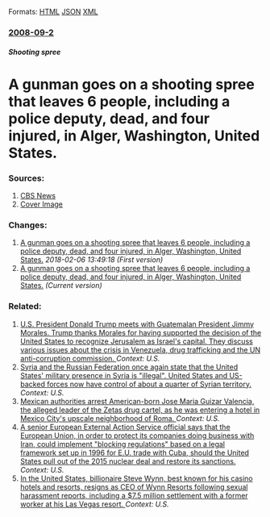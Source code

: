 
Formats: [HTML](/news/2008/09/2/a-gunman-goes-on-a-shooting-spree-that-leaves-6-people-including-a-police-deputy-dead-and-four-injured-in-alger-washington-united-sta.html)  [JSON](/news/2008/09/2/a-gunman-goes-on-a-shooting-spree-that-leaves-6-people-including-a-police-deputy-dead-and-four-injured-in-alger-washington-united-sta.json)  [XML](/news/2008/09/2/a-gunman-goes-on-a-shooting-spree-that-leaves-6-people-including-a-police-deputy-dead-and-four-injured-in-alger-washington-united-sta.xml)  

### [2008-09-2](/news/2008/09/2/index.md)

##### Shooting spree
#  A gunman goes on a shooting spree that leaves 6 people, including a police deputy, dead, and four injured, in Alger, Washington, United States.




### Sources:

1. [CBS News](http://www.cbsnews.com/stories/2008/09/02/national/main4409150.shtml)
1. [Cover Image](http://cbsnews1.cbsistatic.com/hub/i/2008/09/03/d921a8b5-a642-11e2-a3f0-029118418759/image4409219x.jpg)

### Changes:

1. [ A gunman goes on a shooting spree that leaves 6 people, including a police deputy, dead, and four injured, in Alger, Washington, United States.](/news/2008/09/2/a-gunman-goes-on-a-shooting-spree-that-leaves-6-people-including-a-police-deputy-dead-and-four-injured-in-alger-washington-united-st.md) _2018-02-06 13:49:18 (First version)_
1. [ A gunman goes on a shooting spree that leaves 6 people, including a police deputy, dead, and four injured, in Alger, Washington, United States.](/news/2008/09/2/a-gunman-goes-on-a-shooting-spree-that-leaves-6-people-including-a-police-deputy-dead-and-four-injured-in-alger-washington-united-sta.md) _(Current version)_

### Related:

1. [U.S. President Donald Trump meets with Guatemalan President Jimmy Morales. Trump thanks Morales for having supported the decision of the United States to recognize Jerusalem as Israel's capital. They discuss various issues about the crisis in Venezuela, drug trafficking and the UN anti-corruption commission. ](/news/2018/02/8/u-s-president-donald-trump-meets-with-guatemalan-president-jimmy-morales-trump-thanks-morales-for-having-supported-the-decision-of-the-uni.md) _Context: U.S._
2. [Syria and the Russian Federation once again state that the United States' military presence in Syria is "illegal". United States and US-backed forces now have control of about a quarter of Syrian territory. ](/news/2018/02/8/syria-and-the-russian-federation-once-again-state-that-the-united-states-military-presence-in-syria-is-illegal-united-states-and-us-back.md) _Context: U.S._
3. [Mexican authorities arrest American-born Jose Maria Guizar Valencia, the alleged leader of the Zetas drug cartel, as he was entering a hotel in Mexico City's upscale neighborhood of Roma. ](/news/2018/02/8/mexican-authorities-arrest-american-born-jose-maria-guizar-valencia-the-alleged-leader-of-the-zetas-drug-cartel-as-he-was-entering-a-hotel.md) _Context: U.S._
4. [A senior European External Action Service official says that the European Union, in order to protect its companies doing business with Iran, could implement "blocking regulations" based on a legal framework set up in 1996 for E.U. trade with Cuba, should the United States pull out of the 2015 nuclear deal and restore its sanctions. ](/news/2018/02/8/a-senior-european-external-action-service-official-says-that-the-european-union-in-order-to-protect-its-companies-doing-business-with-iran.md) _Context: U.S._
5. [In the United States, billionaire Steve Wynn, best known for his casino hotels and resorts, resigns as CEO of Wynn Resorts following sexual harassment reports, including a $7.5 million settlement with a former worker at his Las Vegas resort. ](/news/2018/02/6/in-the-united-states-billionaire-steve-wynn-best-known-for-his-casino-hotels-and-resorts-resigns-as-ceo-of-wynn-resorts-following-sexual.md) _Context: U.S._
